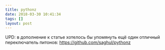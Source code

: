 ```yaml
---
title: pythonz
date: 2018-03-30 10:41:34
tags: []
layout: post
---
```


UPD: в дополнение к статье хотелось бы упомянуть ещё один отличный переключатель питонов:
<https://github.com/saghul/pythonz>
